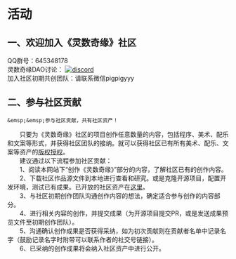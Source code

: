 # 活动

## 一、欢迎加入《灵数奇缘》社区

QQ群号：645348178  
灵数奇缘DAO讨论： [![discord](https://img.shields.io/discord/980651218395349013?logo=discord)](https://discord.gg/TDD9jDaP)  
加入社区初期共创团队：请联系微信pigpigyyy



## 二、参与社区贡献

```{tip}
&emsp;&emsp;参与社区贡献，共有社区资产！
```

&emsp;&emsp;只要为《灵数奇缘》社区的项目创作任意数量的内容，包括程序、美术、配乐和文案等形式，并获得社区团队的接纳。就可以获得社区已有所有美术、配乐、文案等资产的[版权授权](/community/licencing)。  
&emsp;&emsp;建议通过以下流程参加社区贡献：  
&emsp;&emsp;1、阅读本网站下“创作《灵数奇缘》”部分的内容，了解社区已有的创作内容。  
&emsp;&emsp;2、下载社区作品源文件到本地进行查看和研究。或是克隆开源项目，配置开发环境，测试已有成果。已开放的社区资产在[这里](/community/open-assets)。  
&emsp;&emsp;3、与社区初期创作团队沟通创作内容的想法，确定适合参与创作的内容部分。  
&emsp;&emsp;4、进行相关内容的创作，并提交成果（为开源项目提交PR，或是发送成果预览文件至初期创作团队）。  
&emsp;&emsp;5、沟通确认创作成果是否获得采纳，如为初次贡献则在贡献者名单中记录名字（鼓励记录名字时附带可以联系作者的社交号链接）。  
&emsp;&emsp;6、已采纳的创作成果将会纳入社区资产中进行公开。

